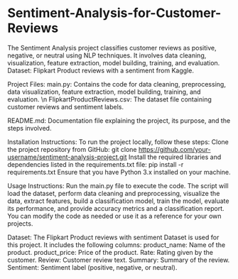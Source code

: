# Sentiment-Analysis-for-Customer-Reviews
The Sentiment Analysis project classifies customer reviews as positive, negative, or neutral using NLP techniques. It involves data cleaning, visualization, feature extraction, model building, training, and evaluation. Dataset: Flipkart Product reviews with a sentiment from Kaggle.

Project Files:
main.py: Contains the code for data cleaning, preprocessing, data visualization, feature extraction, model building, training, and evaluation.
\n
FlipkartProductReviews.csv: The dataset file containing customer reviews and sentiment labels.

README.md: Documentation file explaining the project, its purpose, and the steps involved.


Installation Instructions:
To run the project locally, follow these steps:
Clone the project repository from GitHub: git clone https://github.com/your-username/sentiment-analysis-project.git
Install the required libraries and dependencies listed in the requirements.txt file: pip install -r requirements.txt
Ensure that you have Python 3.x installed on your machine.


Usage Instructions:
Run the main.py file to execute the code.
The script will load the dataset, perform data cleaning and preprocessing, visualize the data, extract features, build a classification model, train the model, evaluate its performance, and provide accuracy metrics and a classification report.
You can modify the code as needed or use it as a reference for your own projects.

Dataset:
The Flipkart Product reviews with sentiment Dataset is used for this project. It includes the following columns:
product_name: Name of the product.
product_price: Price of the product.
Rate: Rating given by the customer.
Review: Customer review text.
Summary: Summary of the review.
Sentiment: Sentiment label (positive, negative, or neutral).



